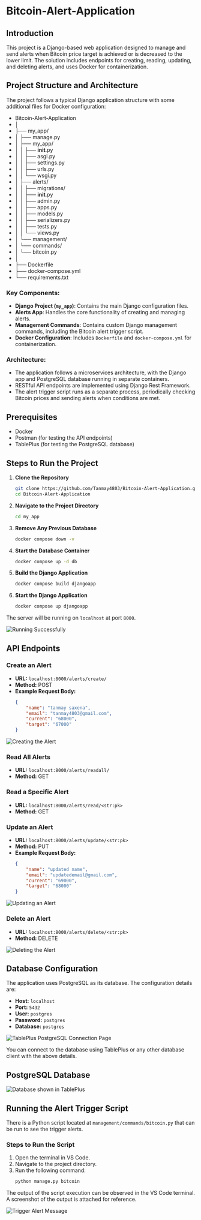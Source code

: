 
# Bitcoin-Alert-Application

## Introduction
This project is a Django-based web application designed to manage and send alerts when Bitcoin price target is achieved or is decreased to the lower limit. The solution includes endpoints for creating, reading, updating, and deleting alerts, and uses Docker for containerization.

## Project Structure and Architecture
The project follows a typical Django application structure with some additional files for Docker configuration:

- Bitcoin-Alert-Application
- │
- ├── my_app/
- │   ├── manage.py
- │   ├── my_app/
- │   │   ├── __init__.py
- │   │   ├── asgi.py
- │   │   ├── settings.py
- │   │   ├── urls.py
- │   │   └── wsgi.py
- │   ├── alerts/
- │   │   ├── migrations/
- │   │   ├── __init__.py
- │   │   ├── admin.py
- │   │   ├── apps.py
- │   │   ├── models.py
- │   │   ├── serializers.py
- │   │   ├── tests.py
- │   │   └── views.py
- │   └── management/
- │       └── commands/
- │           └── bitcoin.py
- │
- ├── Dockerfile
- ├── docker-compose.yml
- └── requirements.txt

### Key Components:
- **Django Project (`my_app`)**: Contains the main Django configuration files.
- **Alerts App**: Handles the core functionality of creating and managing alerts.
- **Management Commands**: Contains custom Django management commands, including the Bitcoin alert trigger script.
- **Docker Configuration**: Includes `Dockerfile` and `docker-compose.yml` for containerization.

### Architecture:
- The application follows a microservices architecture, with the Django app and PostgreSQL database running in separate containers.
- RESTful API endpoints are implemented using Django Rest Framework.
- The alert trigger script runs as a separate process, periodically checking Bitcoin prices and sending alerts when conditions are met.

## Prerequisites
- Docker
- Postman (for testing the API endpoints)
- TablePlus (for testing the PostgreSQL database)

## Steps to Run the Project

1. **Clone the Repository**
    ```sh
    git clone https://github.com/Tanmay4803/Bitcoin-Alert-Application.git
    cd Bitcoin-Alert-Application
    ```

2. **Navigate to the Project Directory**
    ```sh
    cd my_app
    ```

3. **Remove Any Previous Database**
    ```sh
    docker compose down -v
    ```

4. **Start the Database Container**
    ```sh
    docker compose up -d db
    ```

5. **Build the Django Application**
    ```sh
    docker compose build djangoapp
    ```

6. **Start the Django Application**
    ```sh
    docker compose up djangoapp
    ```

The server will be running on `localhost` at port `8000`.

![Running Successfully](images/server.png)

## API Endpoints

### Create an Alert
- **URL:** `localhost:8000/alerts/create/`
- **Method:** POST
- **Example Request Body:**
    ```json
    {
        "name": "tanmay saxena",
        "email": "tanmay4803@gmail.com",
        "current": "68000",
        "target": "67000"
    }
    ```

![Creating the Alert](images/create.png)

### Read All Alerts
- **URL:** `localhost:8000/alerts/readall/`
- **Method:** GET

### Read a Specific Alert
- **URL:** `localhost:8000/alerts/read/<str:pk>`
- **Method:** GET

### Update an Alert
- **URL:** `localhost:8000/alerts/update/<str:pk>`
- **Method:** PUT
- **Example Request Body:**
    ```json
    {
        "name": "updated name",
        "email": "updatedemail@gmail.com",
        "current": "69000",
        "target": "68000"
    }
    ```
![Updating an Alert](images/update.png)

### Delete an Alert
- **URL:** `localhost:8000/alerts/delete/<str:pk>`
- **Method:** DELETE

![Deleting the Alert](images/delete.png)

## Database Configuration

The application uses PostgreSQL as its database. The configuration details are:
- **Host:** `localhost`
- **Port:** `5432`
- **User:** `postgres`
- **Password:** `postgres`
- **Database:** `postgres`

![TablePlus PostgreSQL Connection Page](images/postgresql.png)

You can connect to the database using TablePlus or any other database client with the above details.

## PostgreSQL Database 

![Database shown in TablePlus](images/database.png)

## Running the Alert Trigger Script

There is a Python script located at `management/commands/bitcoin.py` that can be run to see the trigger alerts. 

### Steps to Run the Script

1. Open the terminal in VS Code.
2. Navigate to the project directory.
3. Run the following command:
    ```sh
    python manage.py bitcoin
    ```

The output of the script execution can be observed in the VS Code terminal. A screenshot of the output is attached for reference.

![Trigger Alert Message](images/trigger.png)



